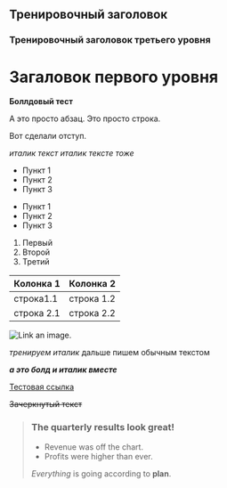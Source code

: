 ## Тренировочный заголовок

### Тренировочный заголовок третьего уровня

# Загаловок первого уровня

**Боллдовый тест**

А это просто абзац.
Это просто строка.

Вот сделали отступ.

*италик текст*
_италик тексте тоже_

* Пункт 1
* Пункт 2
* Пункт 3

- Пункт 1
- Пункт 2
- Пункт 3
 
 1. Первый
 2. Второй
 3. Третий


 Колонка 1|Колонка 2
 -|-
 строка1.1|строка 1.2
строка 2.1|строка 2.2


![Link an image.](/learn/azure-devops/shared/media/mara.png)



*тренируем италик* дальше пишем обычным текстом

***а это болд и италик вместе***

[Тестовая ссылка](https://stackoverflow.com/questions/11183788/in-a-git-repository-how-to-properly-rename-a-directory)

~~Зачеркнутый текст~~

> ### The quarterly results look great!
>
> - Revenue was off the chart.
> - Profits were higher than ever.
>
>  *Everything* is going according to **plan**.
